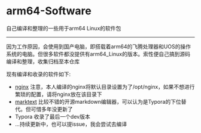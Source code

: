 # arm64-Software
自己编译和整理的一些用于arm64 Linux的软件包

---

因为工作原因，会使用到国产电脑，即搭载着arm64的飞腾处理器和UOS的操作系统的电脑。但很多软件都没提供有arm64_Linux的版本。索性便自己搞到源码编译和整理，收集归档至本仓库

现有编译和收录的软件如下:

- [nginx](https://github.com/nginx/nginx) 注意，本人编译的nginx将默认目录设置为了/opt/nginx，如果不想进行繁琐的配置，请将nginx放在该目录下
- [marktext](https://github.com/marktext/marktext) 比较不错的开源markdown编辑器，可以认为是Typora的下位替代。但可惜多年没更新了
- Typora 收录了最后一个dev版本
- ...持续更新中，也可以提issue，我会尝试去编译
